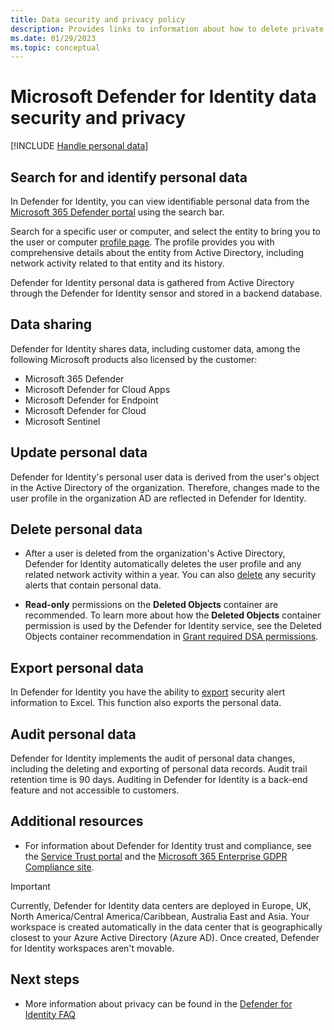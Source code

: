 ```yaml
---
title: Data security and privacy policy
description: Provides links to information about how to delete private information and personal data from Microsoft Defender for Identity.
ms.date: 01/29/2023
ms.topic: conceptual
---
```


# Microsoft Defender for Identity data security and privacy

[!INCLUDE [Handle personal data](../includes/gdpr-intro-sentence.md)]

## Search for and identify personal data

In Defender for Identity, you can view identifiable personal data from the [Microsoft 365 Defender portal](https://security.microsoft.com) using the search bar.

Search for a specific user or computer, and select the entity to bring you to the user or computer [profile page](/defender-for-identity/investigate-assets). The profile provides you with comprehensive details about the entity from Active Directory, including network activity related to that entity and its history.

Defender for Identity personal data is gathered from Active Directory through the Defender for Identity sensor and stored in a backend database.

## Data sharing

Defender for Identity shares data, including customer data, among the following Microsoft products also licensed by the customer:

- Microsoft 365 Defender
- Microsoft Defender for Cloud Apps
- Microsoft Defender for Endpoint
- Microsoft Defender for Cloud
- Microsoft Sentinel

## Update personal data

Defender for Identity's personal user data is derived from the user's object in the Active Directory of the organization. Therefore, changes made to the user profile in the organization AD are reflected in Defender for Identity.

## Delete personal data

- After a user is deleted from the organization's Active Directory, Defender for Identity automatically deletes the user profile and any related network activity within a year. You can also [delete](/defender-for-identity/manage-security-alerts#review-suspicious-activities-on-the-attack-time-line) any security alerts that contain personal data.

- **Read-only** permissions on the **Deleted Objects** container are recommended. To learn more about how the **Deleted Objects** container permission is used by the Defender for Identity service, see the Deleted Objects container recommendation in [Grant required DSA permissions](deploy/directory-service-accounts.md#grant-required-dsa-permissions).

## Export personal data

In Defender for Identity you have the ability to [export](/defender-for-identity/manage-security-alerts#review-suspicious-activities-on-the-attack-time-line) security alert information to Excel. This function also exports the personal data.

## Audit personal data

Defender for Identity implements the audit of personal data changes, including the deleting and exporting of personal data records. Audit trail retention time is 90 days. Auditing in Defender for Identity is a back-end feature and not accessible to customers.

## Additional resources

- For information about Defender for Identity trust and compliance, see the [Service Trust portal](https://servicetrust.microsoft.com/ViewPage/GDPRGetStarted) and the [Microsoft 365 Enterprise GDPR Compliance site](/microsoft-365/compliance/gdpr?view=o365-worldwide&preserve-view=true).

> [!IMPORTANT]
> Currently, Defender for Identity data centers are deployed in Europe, UK, North America/Central America/Caribbean, Australia East and Asia. Your workspace is created automatically in the data center that is geographically closest to your Azure Active Directory (Azure AD). Once created, Defender for Identity workspaces aren't movable.

## Next steps

- More information about privacy can be found in the [Defender for Identity FAQ](/defender-for-identity/technical-faq#licensing-and-privacy)
